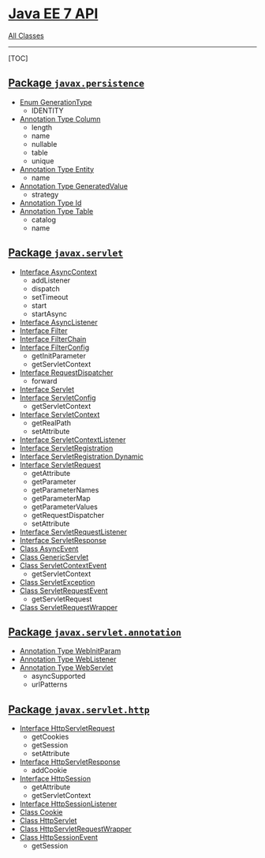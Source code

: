 # [Java EE 7 API](https://docs.oracle.com/javaee/7/api/overview-summary.html)

[All Classes](https://docs.oracle.com/javaee/7/api/allclasses-noframe.html)

---

[TOC]

## [Package `javax.persistence`](https://docs.oracle.com/javaee/7/api/javax/persistence/package-summary.html)

- [Enum GenerationType](https://docs.oracle.com/javaee/7/api/javax/persistence/GenerationType.html)
  - IDENTITY
- [Annotation Type Column](https://docs.oracle.com/javaee/7/api/javax/persistence/Column.html)
  - length
  - name
  - nullable
  - table
  - unique
- [Annotation Type Entity](https://docs.oracle.com/javaee/7/api/javax/persistence/Entity.html)
  - name
- [Annotation Type GeneratedValue](https://docs.oracle.com/javaee/7/api/javax/persistence/GeneratedValue.html)
  - strategy
- [Annotation Type Id](https://docs.oracle.com/javaee/7/api/javax/persistence/Id.html)
- [Annotation Type Table](https://docs.oracle.com/javaee/7/api/javax/persistence/Table.html)
  - catalog
  - name

## [Package `javax.servlet`](https://docs.oracle.com/javaee/7/api/javax/servlet/package-summary.html)

- [Interface AsyncContext](https://docs.oracle.com/javaee/7/api/javax/servlet/AsyncContext.html)
  - addListener
  - dispatch
  - setTimeout
  - start
  - startAsync
- [Interface AsyncListener](https://docs.oracle.com/javaee/7/api/javax/servlet/AsyncListener.html)
- [Interface Filter](https://docs.oracle.com/javaee/7/api/javax/servlet/Filter.html)
- [Interface FilterChain](https://docs.oracle.com/javaee/7/api/javax/servlet/FilterChain.html)
- [Interface FilterConfig](https://docs.oracle.com/javaee/7/api/javax/servlet/FilterConfig.html)
  - getInitParameter
  - getServletContext
- [Interface RequestDispatcher](https://docs.oracle.com/javaee/7/api/javax/servlet/RequestDispatcher.html)
  - forward
- [Interface Servlet](https://docs.oracle.com/javaee/7/api/javax/servlet/Servlet.html)
- [Interface ServletConfig](https://docs.oracle.com/javaee/7/api/javax/servlet/ServletConfig.html)
  - getServletContext
- [Interface ServletContext](https://docs.oracle.com/javaee/7/api/javax/servlet/ServletContext.html)
  - getRealPath
  - setAttribute
- [Interface ServletContextListener](https://docs.oracle.com/javaee/7/api/javax/servlet/ServletContextListener.html)
- [Interface ServletRegistration](https://docs.oracle.com/javaee/7/api/javax/servlet/ServletRegistration.html)
- [Interface ServletRegistration.Dynamic](https://docs.oracle.com/javaee/7/api/javax/servlet/ServletRegistration.Dynamic.html)
- [Interface ServletRequest](https://docs.oracle.com/javaee/7/api/javax/servlet/ServletRequest.html)
  - getAttribute
  - getParameter
  - getParameterNames
  - getParameterMap
  - getParameterValues
  - getRequestDispatcher
  - setAttribute
- [Interface ServletRequestListener](https://docs.oracle.com/javaee/7/api/javax/servlet/ServletRequestListener.html)
- [Interface ServletResponse](https://docs.oracle.com/javaee/7/api/javax/servlet/ServletResponse.html)
- [Class AsyncEvent](https://docs.oracle.com/javaee/7/api/javax/servlet/AsyncEvent.html)
- [Class GenericServlet](https://docs.oracle.com/javaee/7/api/javax/servlet/GenericServlet.html)
- [Class ServletContextEvent](https://docs.oracle.com/javaee/7/api/javax/servlet/ServletContextEvent.html)
  - getServletContext
- [Class ServletException](https://docs.oracle.com/javaee/7/api/javax/servlet/ServletException.html)
- [Class ServletRequestEvent](https://docs.oracle.com/javaee/7/api/javax/servlet/ServletRequestEvent.html)
  - getServletRequest
- [Class ServletRequestWrapper](https://docs.oracle.com/javaee/7/api/javax/servlet/ServletRequestWrapper.html)

## [Package `javax.servlet.annotation`](https://docs.oracle.com/javaee/7/api/javax/servlet/annotation/package-summary.html)

- [Annotation Type WebInitParam](https://docs.oracle.com/javaee/7/api/javax/servlet/annotation/WebInitParam.html)
- [Annotation Type WebListener](https://docs.oracle.com/javaee/7/api/javax/servlet/annotation/WebListener.html)
- [Annotation Type WebServlet](https://docs.oracle.com/javaee/7/api/javax/servlet/annotation/WebServlet.html)
  - asyncSupported
  - urlPatterns

## [Package `javax.servlet.http`](https://docs.oracle.com/javaee/7/api/javax/servlet/http/package-summary.html)

- [Interface HttpServletRequest](https://docs.oracle.com/javaee/7/api/javax/servlet/http/HttpServletRequest.html)
  - getCookies
  - getSession
  - setAttribute
- [Interface HttpServletResponse](https://docs.oracle.com/javaee/7/api/javax/servlet/http/HttpServletResponse.html)
  - addCookie
- [Interface HttpSession](https://docs.oracle.com/javaee/7/api/javax/servlet/http/HttpSession.html)
  - getAttribute
  - getServletContext
- [Interface HttpSessionListener](https://docs.oracle.com/javaee/7/api/javax/servlet/http/HttpSessionListener.html)
- [Class Cookie](https://docs.oracle.com/javaee/7/api/javax/servlet/http/Cookie.html)
- [Class HttpServlet](https://docs.oracle.com/javaee/7/api/javax/servlet/http/HttpServlet.html)
- [Class HttpServletRequestWrapper](https://docs.oracle.com/javaee/7/api/javax/servlet/http/HttpServletRequestWrapper.html)
- [Class HttpSessionEvent](https://docs.oracle.com/javaee/7/api/javax/servlet/http/HttpSessionEvent.html)
  - getSession